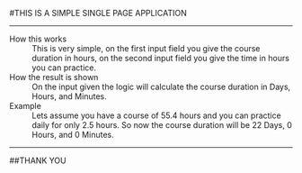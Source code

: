 #THIS IS A SIMPLE SINGLE PAGE APPLICATION

---

<dl>
    <dt>How this works</dt>
    <dd>This is very simple, on the first input field you give the course duration in hours, on the second input field you give the time in hours you can practice.</dd>
    <dt>How the result is shown</dt>
    <dd>On the input given the logic will calculate the course duration in Days, Hours, and Minutes.</dd>
    <dt>Example</dt>
    <dd>Lets assume you have a course of 55.4 hours and you can practice daily for only 2.5 hours. So now the course duration will be 22 Days, 0 Hours, and 0 Minutes.</dd>

</dl>

---

##THANK YOU
